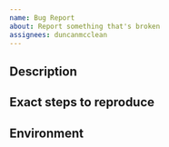 ```yaml
---
name: Bug Report
about: Report something that's broken
assignees: duncanmcclean
---
```


<!--
    Please fill out the whole issue template.
    It's honestly really, really helpful and it helps to keep things organised.
-->

## Description

<!-- What's broken? What are you expecting? Do you have a full stack trace of the issue? -->

## Exact steps to reproduce

## Environment

<!-- Please copy the output of `php please support:details` -->
